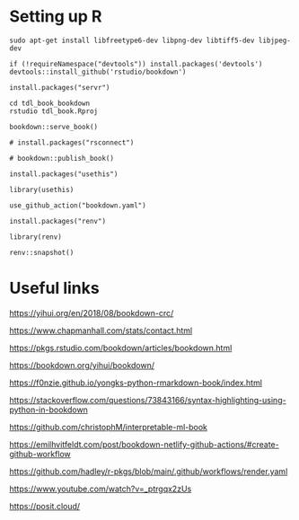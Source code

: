 # Setting up R

```
sudo apt-get install libfreetype6-dev libpng-dev libtiff5-dev libjpeg-dev

if (!requireNamespace("devtools")) install.packages('devtools')
devtools::install_github('rstudio/bookdown')

install.packages("servr")

cd tdl_book_bookdown
rstudio tdl_book.Rproj

bookdown::serve_book()

# install.packages("rsconnect")

# bookdown::publish_book()

install.packages("usethis")

library(usethis)

use_github_action("bookdown.yaml")

install.packages("renv")

library(renv)

renv::snapshot()
```

# Useful links

https://yihui.org/en/2018/08/bookdown-crc/

https://www.chapmanhall.com/stats/contact.html

https://pkgs.rstudio.com/bookdown/articles/bookdown.html

https://bookdown.org/yihui/bookdown/

https://f0nzie.github.io/yongks-python-rmarkdown-book/index.html

https://stackoverflow.com/questions/73843166/syntax-highlighting-using-python-in-bookdown

https://github.com/christophM/interpretable-ml-book

https://emilhvitfeldt.com/post/bookdown-netlify-github-actions/#create-github-workflow

https://github.com/hadley/r-pkgs/blob/main/.github/workflows/render.yaml

https://www.youtube.com/watch?v=_ptrgqx2zUs

https://posit.cloud/
